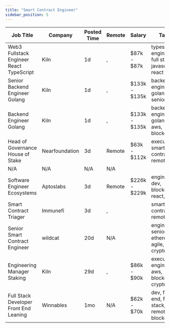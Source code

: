 ```yaml
---
title: "Smart Contract Engineer"
sidebar_position: 5
---
```


| Job Title | Company | Posted Time | Remote | Salary | Tags | Apply Link |
|-----------|---------|-------------|--------|--------|------|------------|
| Web3 Fullstack Engineer React TypeScript | Kiln | 1d | , | $87k - $87k | typescript, engineer, full stack, javascript, react | [Apply](https://web3.career/web3-fullstack-engineer-react-typescript-kiln/115829) |
| Senior Backend Engineer Golang | Kiln | 1d | , | $133k - $135k | backend, engineer, golang, senior, aws | [Apply](https://web3.career/senior-backend-engineer-golang-kiln/115827) |
| Backend Engineer Golang | Kiln | 1d | , | $133k - $135k | backend, engineer, golang, aws, blockchain | [Apply](https://web3.career/backend-engineer-golang-kiln/115826) |
| Head of Governance House of Stake | Nearfoundation | 3d | Remote | $63k - $112k | executive, smart contract, remote | [Apply](https://web3.career/head-of-governance-house-of-stake-nearfoundation/107360) |
| N/A | N/A | N/A | N/A |  |  | [Apply](https://web3.career/metana) |
| Software Engineer Ecosystems | Aptoslabs | 3d | Remote | $226k - $229k | engineer, dev, blockchain, react, rust | [Apply](https://web3.career/software-engineer-ecosystems-aptoslabs/114074) |
| Smart Contract Triager | Immunefi | 3d | , |  | smart contract, remote | [Apply](https://web3.career/smart-contract-triager-immunefi/35470) |
| Senior Smart Contract Engineer | wildcat | 20d | N/A |  | engineer, senior, ethereum, agile, crypto | [Apply](https://web3.career/senior-smart-contract-engineer-wildcat/108465) |
| Engineering Manager Staking | Kiln | 29d | , | $86k - $90k | executive, engineer, aws, blockchain, crypto | [Apply](https://web3.career/engineering-manager-staking-kiln/107804) |
| Full Stack Developer Front End Leaning | Winnables | 1mo | N/A | $62k - $70k | dev, front end, full stack, remote, blockchain | [Apply](https://web3.career/full-stack-developer-front-end-leaning-winnables/105877) |
